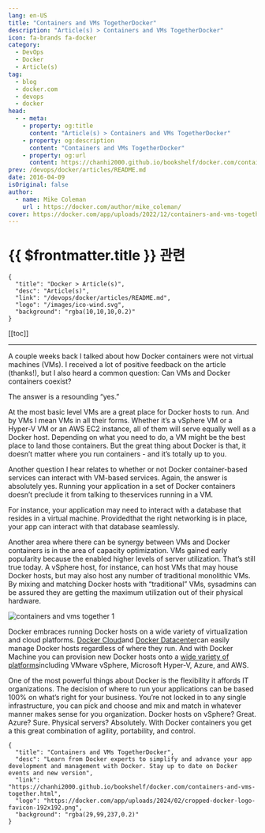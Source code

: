 ```yaml
---
lang: en-US
title: "Containers and VMs TogetherDocker"
description: "Article(s) > Containers and VMs TogetherDocker"
icon: fa-brands fa-docker
category:
  - DevOps
  - Docker
  - Article(s)
tag:
  - blog
  - docker.com
  - devops
  - docker
head:
  - - meta:
    - property: og:title
      content: "Article(s) > Containers and VMs TogetherDocker"
    - property: og:description
      content: "Containers and VMs TogetherDocker"
    - property: og:url
      content: https://chanhi2000.github.io/bookshelf/docker.com/containers-and-vms-together.html
prev: /devops/docker/articles/README.md
date: 2016-04-09
isOriginal: false
author:
  - name: Mike Coleman
    url : https://docker.com/author/mike_coleman/
cover: https://docker.com/app/uploads/2022/12/containers-and-vms-together-1.png
---
```


# {{ $frontmatter.title }} 관련

```component VPCard
{
  "title": "Docker > Article(s)",
  "desc": "Article(s)",
  "link": "/devops/docker/articles/README.md",
  "logo": "/images/ico-wind.svg",
  "background": "rgba(10,10,10,0.2)"
}
```

[[toc]]

---

<SiteInfo
  name="Containers and VMs TogetherDocker"
  desc="Learn from Docker experts to simplify and advance your app development and management with Docker. Stay up to date on Docker events and new version"
  url="https://docker.com/blog/containers-and-vms-together"
  logo="https://docker.com/app/uploads/2024/02/cropped-docker-logo-favicon-192x192.png"
  preview="https://docker.com/app/uploads/2022/12/containers-and-vms-together-1.png"/>

A couple weeks back I talked about how Docker containers were not virtual machines (VMs). I received a lot of positive feedback on the article (thanks!), but I also heard a common question: Can VMs and Docker containers coexist?

The answer is a resounding “yes.”

At the most basic level VMs are a great place for Docker hosts to run. And by VMs I mean VMs in all their forms. Whether it’s a vSphere VM or a Hyper-V VM or an AWS EC2 instance, all of them will serve equally well as a Docker host. Depending on what you need to do, a VM might be the best place to land those containers. But the great thing about Docker is that, it doesn’t matter where you run containers - and it’s totally up to you.

Another question I hear relates to whether or not Docker container-based services can interact with VM-based services. Again, the answer is absolutely yes. Running your application in a set of Docker containers doesn’t preclude it from talking to theservices running in a VM.

For instance, your application may need to interact with a database that resides in a virtual machine. Providedthat the right networking is in place, your app can interact with that database seamlessly.

Another area where there can be synergy between VMs and Docker containers is in the area of capacity optimization. VMs gained early popularity because the enabled higher levels of server utilization. That’s still true today. A vSphere host, for instance, can host VMs that may house Docker hosts, but may also host any number of traditional monolithic VMs. By mixing and matching Docker hosts with “traditional” VMs, sysadmins can be assured they are getting the maximum utilization out of their physical hardware.

![containers and vms together 1](https://docker.com/app/uploads/2022/12/containers-and-vms-together-1.png)

Docker embraces running Docker hosts on a wide variety of virtualization and cloud platforms. [<FontIcon icon="fa-brands fa-docker"/>Docker Cloud](https://cloud.docker.com/)and [<FontIcon icon="fa-brands fa-docker"/>Docker Datacenter](https://docker.com/products/docker-datacenter)can easily manage Docker hosts regardless of where they run. And with Docker Machine you can provision new Docker hosts onto a [<FontIcon icon="fa-brands fa-docker"/>wide variety of platforms](https://docs.docker.com/machine/drivers/)including VMware vSphere, Microsoft Hyper-V, Azure, and AWS.

One of the most powerful things about Docker is the flexibility it affords IT organizations. The decision of where to run your applications can be based 100% on what’s right for your business. You’re not locked in to any single infrastructure, you can pick and choose and mix and match in whatever manner makes sense for you organization. Docker hosts on vSphere? Great. Azure? Sure. Physical servers? Absolutely. With Docker containers you get a this great combination of agility, portability, and control.

<!-- TODO: add ARTICLE CARD -->
```component VPCard
{
  "title": "Containers and VMs TogetherDocker",
  "desc": "Learn from Docker experts to simplify and advance your app development and management with Docker. Stay up to date on Docker events and new version",
  "link": "https://chanhi2000.github.io/bookshelf/docker.com/containers-and-vms-together.html",
  "logo": "https://docker.com/app/uploads/2024/02/cropped-docker-logo-favicon-192x192.png",
  "background": "rgba(29,99,237,0.2)"
}
```
